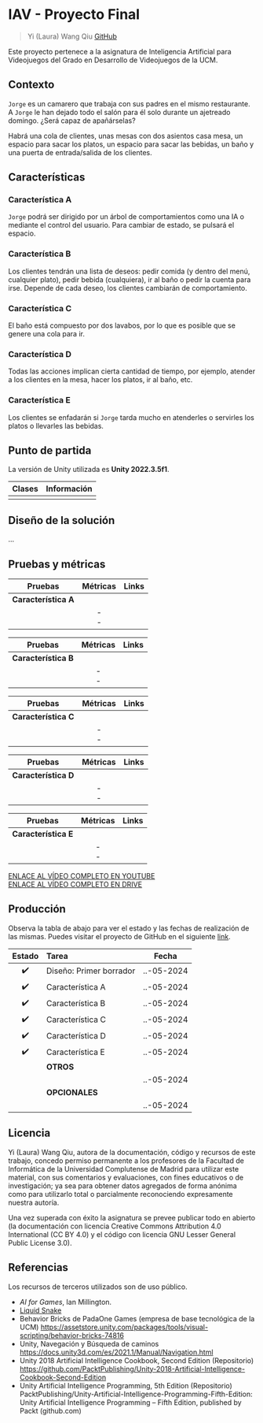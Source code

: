 # IAV - Proyecto Final

> Yi (Laura) Wang Qiu [GitHub](https://github.com/LauraWangQiu)

Este proyecto pertenece a la asignatura de Inteligencia Artificial para Videojuegos del Grado en Desarrollo de Videojuegos de la UCM.

## Contexto

`Jorge` es un camarero que trabaja con sus padres en el mismo restaurante. A `Jorge` le han dejado todo el salón para él solo durante un ajetreado domingo. ¿Será capaz de apañárselas?

Habrá una cola de clientes, unas mesas con dos asientos casa mesa, un espacio para sacar los platos, un espacio para sacar las bebidas, un baño y una puerta de entrada/salida de los clientes.

## Características

### Característica A

`Jorge` podrá ser dirigido por un árbol de comportamientos como una IA o mediante el control del usuario. Para cambiar de estado, se pulsará el espacio.

### Característica B

Los clientes tendrán una lista de deseos: pedir comida (y dentro del menú, cualquier plato), pedir bebida (cualquiera), ir al baño o pedir la cuenta para irse. Depende de cada deseo, los clientes cambiarán de comportamiento.

### Característica C

El baño está compuesto por dos lavabos, por lo que es posible que se genere una cola para ir.

### Característica D

Todas las acciones implican cierta cantidad de tiempo, por ejemplo, atender a los clientes en la mesa, hacer los platos, ir al baño, etc.

### Característica E

Los clientes se enfadarán si `Jorge` tarda mucho en atenderles o servirles los platos o llevarles las bebidas.

## Punto de partida

La versión de Unity utilizada es **Unity 2022.3.5f1**.

| Clases | Información |
| - | - |
|  |  |

## Diseño de la solución

...

## Pruebas y métricas

| Pruebas | Métricas | Links |
|:-:|:-:|:-:|
| **Característica A** | | |
|  | - <br> - | []() |

| Pruebas | Métricas | Links |
|:-:|:-:|:-:|
| **Característica B** | | |
|  | - <br> - | []() |

| Pruebas | Métricas | Links |
|:-:|:-:|:-:|
| **Característica C** | | |
|  | - <br> - | []() |

| Pruebas | Métricas | Links |
|:-:|:-:|:-:|
| **Característica D** | | |
|  | - <br> - | []() |

| Pruebas | Métricas | Links |
|:-:|:-:|:-:|
| **Característica E** | | |
|  | - <br> - | []() |

[ENLACE AL VÍDEO COMPLETO EN YOUTUBE](https://youtu.be/Hyjrv2IvgoE)  
[ENLACE AL VÍDEO COMPLETO EN DRIVE](https://drive.google.com/file/d/1UiNMjgLb2_Ug4UxNS5yX1aKOT3B9pJCC/view?usp=sharing)

## Producción

Observa la tabla de abajo para ver el estado y las fechas de realización de las mismas. Puedes visitar el proyecto de GitHub en el siguiente [link](https://github.com/users/LauraWangQiu/projects/2/).

| Estado  |  Tarea  |  Fecha  |  
|:-:|:--|:-:|
| ✔️ | Diseño: Primer borrador | ..-05-2024 |
| ✔️ | Característica A | ..-05-2024 |
| ✔️ | Característica B | ..-05-2024 |
| ✔️ | Característica C | ..-05-2024 |
| ✔️ | Característica D | ..-05-2024 |
| ✔️ | Característica E | ..-05-2024 |
|  |  **OTROS**  | |
|  |  | ..-05-2024 |
|  |  **OPCIONALES**  | |
|  |  | ..-05-2024 |

## Licencia

Yi (Laura) Wang Qiu, autora de la documentación, código y recursos de este trabajo, concedo permiso permanente a los profesores de la Facultad de Informática de la Universidad Complutense de Madrid para utilizar este material, con sus comentarios y evaluaciones, con fines educativos o de investigación; ya sea para obtener datos agregados de forma anónima como para utilizarlo total o parcialmente reconociendo expresamente nuestra autoría.

Una vez superada con éxito la asignatura se prevee publicar todo en abierto (la documentación con licencia Creative Commons Attribution 4.0 International (CC BY 4.0) y el código con licencia GNU Lesser General Public License 3.0).

## Referencias

Los recursos de terceros utilizados son de uso público.

- *AI for Games*, Ian Millington.
- [Liquid Snake](https://ceur-ws.org/Vol-3305/paper7.pdf)
- Behavior Bricks de PadaOne Games (empresa de base tecnológica de la UCM)
https://assetstore.unity.com/packages/tools/visual-scripting/behavior-bricks-74816
- Unity, Navegación y Búsqueda de caminos
https://docs.unity3d.com/es/2021.1/Manual/Navigation.html
- Unity 2018 Artificial Intelligence Cookbook, Second Edition (Repositorio)
https://github.com/PacktPublishing/Unity-2018-Artificial-Intelligence-Cookbook-Second-Edition 
- Unity Artificial Intelligence Programming, 5th Edition (Repositorio)
PacktPublishing/Unity-Artificial-Intelligence-Programming-Fifth-Edition: Unity Artificial Intelligence Programming – Fifth Edition, published by Packt (github.com)

